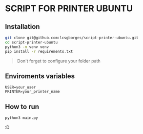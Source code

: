 # SCRIPT FOR PRINTER UBUNTU

## Installation

```bash
git clone git@github.com:lcsgborges/script-printer-ubuntu.git
cd script-printer-ubuntu
python3 -m venv venv
pip install -r requirements.txt
```

> Don't forget to configure your folder path 

## Enviroments variables

```.env
USER=your_user
PRINTER=your_printer_name
```

## How to run

```bash
python3 main.py
```

:D
